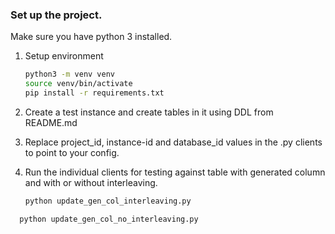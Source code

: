 ### Set up the project.

Make sure you have python 3 installed.

1. Setup environment
    ```bash
    python3 -m venv venv
    source venv/bin/activate
    pip install -r requirements.txt
    ```
2. Create a test instance and create tables in it using DDL from README.md
3. Replace project_id, instance-id and database_id values in the .py clients to point to your config.
3. Run the individual clients for testing against table with generated column and with or without interleaving.
   
   ```bash
   python update_gen_col_interleaving.py
   ```

 ```bash
   python update_gen_col_no_interleaving.py
   ```